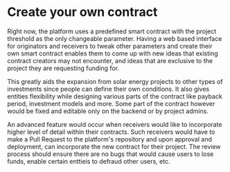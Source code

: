 # Create your own contract

Right now, the platform uses a predefined smart contract with the project threshold as the only changeable parameter. Having a web based interface for originators and receivers to tweak other parameters and create their own smart contract enables them to come up with new ideas that existing contract creators may not encounter, and ideas that are exclusive to the project they are requesting funding for.

This greatly aids the expansion from solar energy projects to other types of investments since people can define their own conditions. It also gives entities flexibility while designing various parts of the contract like payback period, investment models and more. Some part of the contract however would be fixed and editable only on the backend or by project admins.

An advanced feature would occur when receivers would like to incorporate higher level of detail within their contracts. Such receivers would have to make a Pull Request to the  platform's repository and upon approval and deployment, can incorporate the new contract for their project. The review process should ensure there are no bugs that would cause users to lose funds, enable certain enttieis to defraud other users, etc.

